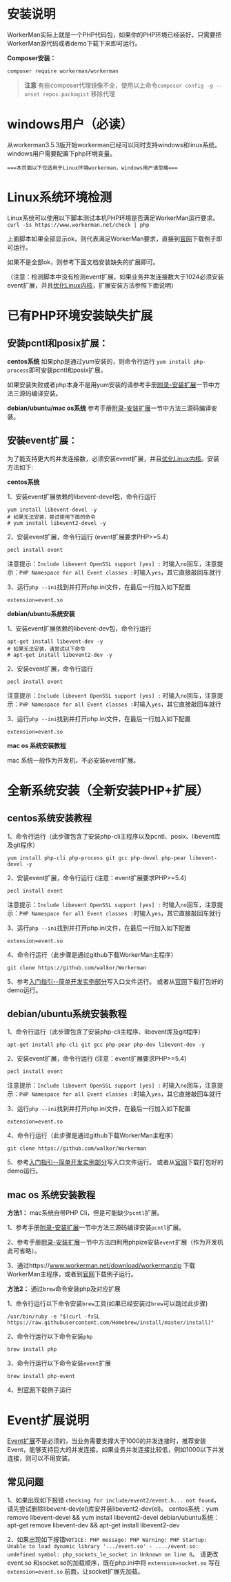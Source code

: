 # 安装说明
WorkerMan实际上就是一个PHP代码包，如果你的PHP环境已经装好，只需要把WorkerMan源代码或者demo下载下来即可运行。

**Composer安装：**
```sh
composer require workerman/workerman
```

> **注意**
> 有些composer代理镜像不全，使用以上命令`composer config -g --unset repos.packagist` 移除代理

# windows用户（必读）

从workerman3.5.3版开始workerman已经可以同时支持windows和linux系统。
windows用户需要配置下php环境变量。

 ` ===本页面以下仅适用于Linux环境workerman，windows用户请忽略=== `

# Linux系统环境检测
Linux系统可以使用以下脚本测试本机PHP环境是否满足WorkerMan运行要求。
 `curl -Ss https://www.workerman.net/check | php`

上面脚本如果全部显示ok，则代表满足WorkerMan要求，直接到[官网](https://www.workerman.net/)下载例子即可运行。

如果不是全部ok，则参考下面文档安装缺失的扩展即可。

（注意：检测脚本中没有检测event扩展，如果业务并发连接数大于1024必须安装event扩展，并且[优化Linux内核](../appendices/kernel-optimization.md)，扩展安装方法参照下面说明）

# 已有PHP环境安装缺失扩展

## 安装pcntl和posix扩展：

**centos系统**
如果php是通过yum安装的，则命令行运行 ```yum install php-process```即可安装pcntl和posix扩展。


如果安装失败或者php本身不是用yum安装的请参考手册[附录-安装扩展](../appendices/install-extension.md)一节中方法三源码编译安装。

**debian/ubuntu/mac os系统**
参考手册[附录-安装扩展](../appendices/install-extension.md)一节中方法三源码编译安装。


## 安装event扩展：
为了能支持更大的并发连接数，必须安装event扩展，并且[优化Linux内核](../appendices/kernel-optimization.md)。安装方法如下:

**centos系统**

1、安装event扩展依赖的libevent-devel包，命令行运行
```shell
yum install libevent-devel -y
# 如果无法安装，尝试使用下面的命令
# yum install libevent2-devel -y
```

2、安装event扩展，命令行运行
(event扩展要求PHP>=5.4)
```shell
pecl install event
```
注意提示：```Include libevent OpenSSL support [yes] :``` 时输入```no```回车，注意提示：```PHP Namespace for all Event classes :```时输入```yes```，其它直接敲回车就行

3、运行```php --ini```找到并打开php.ini文件，在最后一行加入如下配置
```shell
extension=event.so
```

**debian/ubuntu系统安装**

1、安装event扩展依赖的libevent-dev包，命令行运行
```shell
apt-get install libevent-dev -y
# 如果无法安装，请尝试以下命令
# apt-get install libevent2-dev -y
```

2、安装event扩展，命令行运行
```shell
pecl install event
```
注意提示：```Include libevent OpenSSL support [yes] :``` 时输入```no```回车，注意提示：```PHP Namespace for all Event classes :```时输入```yes```，其它直接敲回车就行


3、运行```php --ini```找到并打开php.ini文件，在最后一行加入如下配置
```shell
extension=event.so
```

**mac os 系统安装教程**

mac 系统一般作为开发机，不必安装event扩展。


# 全新系统安装（全新安装PHP+扩展）

## centos系统安装教程

1、命令行运行（此步骤包含了安装php-cli主程序以及pcntl、posix、libevent库及git程序）
```shell
yum install php-cli php-process git gcc php-devel php-pear libevent-devel -y
```

2、安装event扩展，命令行运行
(注意：event扩展要求PHP>=5.4)
```shell
pecl install event
```
注意提示：```Include libevent OpenSSL support [yes] :``` 时输入```no```回车，注意提示：```PHP Namespace for all Event classes :```时输入```yes```，其它直接敲回车就行

3、运行```php --ini```找到并打开php.ini文件，在最后一行加入如下配置
```shell
extension=event.so
```
4、命令行运行（此步骤是通过github下载WorkerMan主程序）
```shell
git clone https://github.com/walkor/Workerman
```
5、参考[入门指引--简单开发实例部分](../getting-started/simple-example.md)写入口文件运行。
或者从[官网](https://www.workerman.net/)下载打包好的demo运行。


## debian/ubuntu系统安装教程

1、命令行运行（此步骤包含了安装php-cli主程序、libevent库及git程序）
```shell
apt-get install php-cli git gcc php-pear php-dev libevent-dev -y
```

2、安装event扩展，命令行运行
(注意：event扩展要求PHP>=5.4)
```shell
pecl install event
```
注意提示：```Include libevent OpenSSL support [yes] :``` 时输入```no```回车，注意提示：```PHP Namespace for all Event classes :```时输入```yes```，其它直接敲回车就行

3、运行```php --ini```找到并打开php.ini文件，在最后一行加入如下配置
```shell
extension=event.so
```


4、命令行运行（此步骤是通过github下载WorkerMan主程序）
```shell
git clone https://github.com/walkor/Workerman
```

5、参考[入门指引--简单开发实例部分](../getting-started/simple-example.md)写入口文件运行。
或者从[官网](https://www.workerman.net/)下载打包好的demo运行。

## mac os 系统安装教程
**方法1：** mac系统自带PHP Cli，但是可能缺少```pcntl```扩展。

1、参考手册[附录-安装扩展](../appendices/install-extension.md)一节中方法三源码编译安装```pcntl```扩展。

2、参考手册[附录-安装扩展](../appendices/install-extension.md)一节中方法四利用phpize安装```event```扩展（作为开发机此可省略）。

3、通过https://www.workerman.net/download/workermanzip 下载WorkerMan主程序，或者到[官网](https://www.workerman.net/)下载例子运行。

**方法2：** 通过```brew```命令安装php及对应扩展

1、命令行运行以下命令安装```brew```工具(如果已经安装过```brew```可以跳过此步骤)
```
/usr/bin/ruby -e "$(curl -fsSL https://raw.githubusercontent.com/Homebrew/install/master/install)"
```

2、命令行运行以下命令安装```php```
```
brew install php
```

3、命令行运行以下命令安装```event```扩展
```
brew install php-event    
```

4、到[官网](https://www.workerman.net/)下载例子运行


# Event扩展说明
[Event扩展](https://php.net/manual/zh/book.event.php)不是必须的，当业务需要支撑大于1000的并发连接时，推荐安装Event，能够支持巨大的并发连接。如果业务并发连接比较低，例如1000以下并发连接，则可以不用安装。

## 常见问题
1、如果出现如下报错 `checking for include/event2/event.h... not found`，请先尝试删除libevent-dev(el)库安并装libevent2-dev(el)。
centos系统：yum remove libevent-devel && yum install libevent2-devel
debian/ubuntu系统：apt-get remove libevent-dev && apt-get install libevent2-dev

2、如果出现如下报错`NOTICE: PHP message: PHP Warning: PHP Startup: Unable to load dynamic library '.../event.so' - ..../event.so: undefined symbol: php_sockets_le_socket in Unknown on line 0`。
请更改event.so 和socket.so的加载顺序，既在php.ini中将 `extension=socket.so` 写在 `extension=event.so` 前面，让socket扩展先加载。



